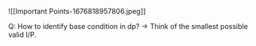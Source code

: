 ![[Important Points-1676818957806.jpeg]]

Q: How to identify base condition in dp?
-> Think of the smallest possible valid I/P.

